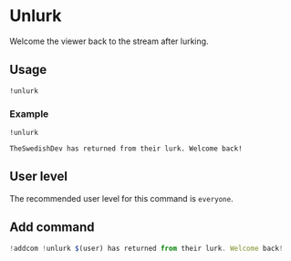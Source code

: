 # Unlurk
Welcome the viewer back to the stream after lurking.

## Usage
`!unlurk`

### Example
`!unlurk`

```
TheSwedishDev has returned from their lurk. Welcome back!
```

## User level
The recommended user level for this command is `everyone`.

## Add command
```js
!addcom !unlurk $(user) has returned from their lurk. Welcome back!
```

